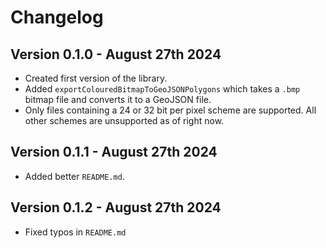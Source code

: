 # Changelog

## Version 0.1.0 - August 27th 2024

- Created first version of the library.
- Added `exportColouredBitmapToGeoJSONPolygons` which takes a `.bmp` bitmap file and converts it to a GeoJSON file.
- Only files containing a 24 or 32 bit per pixel scheme are supported. All other schemes are unsupported as of right now.

## Version 0.1.1 - August 27th 2024

- Added better `README.md`.

## Version 0.1.2 - August 27th 2024

- Fixed typos in `README.md`